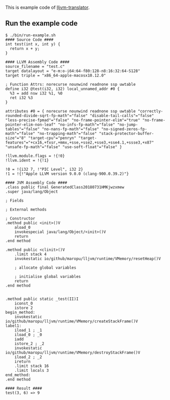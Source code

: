 This is example code of [lljvm-translator](https://github.com/maropu/lljvm-translator).

## Run the example code

    $ ./bin/run-example.sh
    #### Source Code ####
    int test(int x, int y) {
      return x + y;
    }

    #### LLVM Assembly Code ####
    source_filename = "test.c"
    target datalayout = "e-m:o-i64:64-f80:128-n8:16:32:64-S128"
    target triple = "x86_64-apple-macosx10.12.0"

    ; Function Attrs: norecurse nounwind readnone ssp uwtable
    define i32 @test(i32, i32) local_unnamed_addr #0 {
      %3 = add nsw i32 %1, %0
      ret i32 %3
    }

    attributes #0 = { norecurse nounwind readnone ssp uwtable "correctly-rounded-divide-sqrt-fp-math"="false" "disable-tail-calls"="false" "less-precise-fpmad"="false" "no-frame-pointer-elim"="true" "no-frame-pointer-elim-non-leaf" "no-infs-fp-math"="false" "no-jump-tables"="false" "no-nans-fp-math"="false" "no-signed-zeros-fp-math"="false" "no-trapping-math"="false" "stack-protector-buffer-size"="8" "target-cpu"="penryn" "target-features"="+cx16,+fxsr,+mmx,+sse,+sse2,+sse3,+sse4.1,+ssse3,+x87" "unsafe-fp-math"="false" "use-soft-float"="false" }

    !llvm.module.flags = !{!0}
    !llvm.ident = !{!1}

    !0 = !{i32 7, !"PIC Level", i32 2}
    !1 = !{!"Apple LLVM version 9.0.0 (clang-900.0.39.2)"}

    #### JVM Assembly Code ####
    .class public final GeneratedClass20180731HMKjwzxmew
    .super java/lang/Object

    ; Fields

    ; External methods

    ; Constructor
    .method public <init>()V
    	aload_0
    	invokespecial java/lang/Object/<init>()V
    	return
    .end method

    .method public <clinit>()V
    	.limit stack 4
    	invokestatic io/github/maropu/lljvm/runtime/VMemory/resetHeap()V

    	; allocate global variables

    	; initialise global variables
    	return
    .end method


    .method public static _test(II)I
    	iconst_0
    	istore 2
    begin_method:
    	invokestatic io/github/maropu/lljvm/runtime/VMemory/createStackFrame()V
    label1:
    	iload_1 ; _1
    	iload_0 ; _0
    	iadd
    	istore_2 ; _2
    	invokestatic io/github/maropu/lljvm/runtime/VMemory/destroyStackFrame()V
    	iload_2 ; _2
    	ireturn
    	.limit stack 16
    	.limit locals 3
    end_method:
    .end method

    #### Result ####
    test(3, 6) => 9

